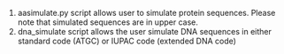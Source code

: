 1. aasimulate.py script allows user to simulate protein sequences. Please note that simulated sequences are in upper case.
2. dna_simulate script allows the user simulate DNA sequences in either standard code (ATGC) or IUPAC code (extended DNA code)


